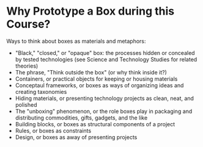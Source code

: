 # Why Prototype a Box during this Course? 

Ways to think about boxes as materials and metaphors: 

* "Black," "closed," or "opaque" box: the processes hidden or concealed by tested technologies (see Science and Technology Studies for related theories)
* The phrase, "Think outside the box" (or why think inside it?) 
* Containers, or practical objects for keeping or housing materials 
* Conceptaul frameworks, or boxes as ways of organizing ideas and creating taxonomies 
* Hiding materials, or presenting technology projects as clean, neat, and polished 
* The "unboxing" phenomenon, or the role boxes play in packaging and distributing commodities, gifts, gadgets, and the like 
* Building blocks, or boxes as structural components of a project
* Rules, or boxes as constraints 
* Design, or boxes as away of presenting projects
